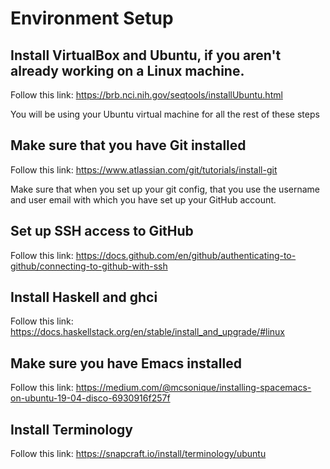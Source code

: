# Environment Setup

## Install VirtualBox and Ubuntu, if you aren't already working on a Linux machine.

Follow this link: https://brb.nci.nih.gov/seqtools/installUbuntu.html

You will be using your Ubuntu virtual machine for all the rest of these steps

## Make sure that you have Git installed

Follow this link: https://www.atlassian.com/git/tutorials/install-git

Make sure that when you set up your git config, that you use the username and user email with which you have set up your GitHub account.

## Set up SSH access to GitHub

Follow this link: https://docs.github.com/en/github/authenticating-to-github/connecting-to-github-with-ssh

## Install Haskell and ghci

Follow this link: https://docs.haskellstack.org/en/stable/install_and_upgrade/#linux

## Make sure you have Emacs installed

Follow this link: https://medium.com/@mcsonique/installing-spacemacs-on-ubuntu-19-04-disco-6930916f257f

## Install Terminology

Follow this link: https://snapcraft.io/install/terminology/ubuntu
